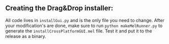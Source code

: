 ##  Creating the Drag&Drop installer:
All code lives in `installGui.py` and is the only file you need to change. 
After your modification's are done, make sure to run `python makeMelRunner.py` to generate the `installCrossPlatformGUI.mel` file. Test it and put it to the release as a binary. 
